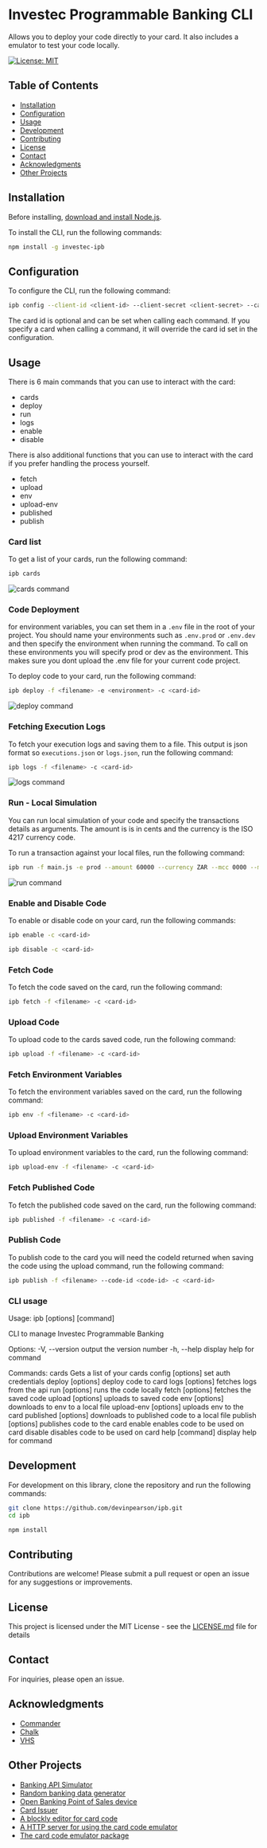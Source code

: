 # Investec Programmable Banking CLI

Allows you to deploy your code directly to your card. It also includes a emulator to test your code locally.

[![License: MIT](https://img.shields.io/badge/License-MIT-yellow.svg)](https://opensource.org/licenses/MIT)

## Table of Contents
- [Installation](#installation)
- [Configuration](#configuration)
- [Usage](#usage)
- [Development](#development)
- [Contributing](#contributing)
- [License](#license)
- [Contact](#contact)
- [Acknowledgments](#acknowledgments)
- [Other Projects](#other-projects)

## Installation
Before installing, [download and install Node.js](https://nodejs.org/en/download/).

To install the CLI, run the following commands:
```bash
npm install -g investec-ipb
```

## Configuration
To configure the CLI, run the following command:
```bash
ipb config --client-id <client-id> --client-secret <client-secret> --card-id <card-id>
```
The card id is optional and can be set when calling each command. If you specify a card when calling a command, it will override the card id set in the configuration.

## Usage
There is 6 main commands that you can use to interact with the card:
- cards
- deploy
- run
- logs
- enable
- disable

There is also additional functions that you can use to interact with the card if you prefer handling the process yourself.
- fetch
- upload
- env
- upload-env
- published
- publish

### Card list
To get a list of your cards, run the following command:
```bash
ipb cards
```
![cards command](assets/cards.gif)

### Code Deployment
for environment variables, you can set them in a `.env` file in the root of your project. 
You should name your environments such as `.env.prod` or `.env.dev` and then specify the environment when running the command.
To call on these environments you will specify prod or dev as the environment.
This makes sure you dont upload the .env file for your current code project.

To deploy code to your card, run the following command:
```bash
ipb deploy -f <filename> -e <environment> -c <card-id>
```
![deploy command](assets/deploy.gif)
### Fetching Execution Logs
To fetch your execution logs and saving them to a file. This output is json format so `executions.json` or `logs.json`, run the following command:
```bash
ipb logs -f <filename> -c <card-id>
```
![logs command](assets/logs.gif)
### Run - Local Simulation

You can run local simulation of your code and specify the transactions details as arguments.
The amount is is in cents and the currency is the ISO 4217 currency code.

To run a transaction against your local files, run the following command:

```bash
ipb run -f main.js -e prod --amount 60000 --currency ZAR --mcc 0000 --merchant "Test Merchant" --city "Test City" --country ZA
```
![run command](assets/run.gif)
### Enable and Disable Code
To enable or disable code on your card, run the following commands:
```bash
ipb enable -c <card-id>
```
```bash
ipb disable -c <card-id>
```

### Fetch Code
To fetch the code saved on the card, run the following command:
```bash
ipb fetch -f <filename> -c <card-id>
```
### Upload Code
To upload code to the cards saved code, run the following command:
```bash
ipb upload -f <filename> -c <card-id>
```
### Fetch Environment Variables
To fetch the environment variables saved on the card, run the following command:
```bash
ipb env -f <filename> -c <card-id>
```
### Upload Environment Variables
To upload environment variables to the card, run the following command:
```bash
ipb upload-env -f <filename> -c <card-id>
```
### Fetch Published Code
To fetch the published code saved on the card, run the following command:
```bash
ipb published -f <filename> -c <card-id>
```
### Publish Code
To publish code to the card you will need the codeId returned when saving the code using the upload command, run the following command:
```bash
ipb publish -f <filename> --code-id <code-id> -c <card-id>
```

### CLI usage
Usage: ipb [options] [command]

CLI to manage Investec Programmable Banking

Options:
  -V, --version         output the version number
  -h, --help            display help for command

Commands:
  cards                 Gets a list of your cards
  config [options]      set auth credentials
  deploy [options]      deploy code to card
  logs [options]        fetches logs from the api
  run [options]         runs the code locally
  fetch [options]       fetches the saved code
  upload [options]      uploads to saved code
  env [options]         downloads to env to a local file
  upload-env [options]  uploads env to the card
  published [options]   downloads to published code to a local file
  publish [options]     publishes code to the card
  enable                enables code to be used on card
  disable               disables code to be used on card
  help [command]        display help for command

## Development
For development on this library, clone the repository and run the following commands:
```bash
git clone https://github.com/devinpearson/ipb.git
cd ipb
```
```bash
npm install
```

## Contributing

Contributions are welcome! Please submit a pull request or open an issue for any suggestions or improvements.

## License

This project is licensed under the MIT License - see the [LICENSE.md](LICENSE.md) file for details

## Contact

For inquiries, please open an issue.

## Acknowledgments

- [Commander](https://www.npmjs.com/package/commander)
- [Chalk](https://github.com/chalk/chalk)
- [VHS](https://github.com/charmbracelet/vhs)

## Other Projects
- [Banking API Simulator](https://github.com/devinpearson/programmable-banking-sim)
- [Random banking data generator](https://github.com/devinpearson/programmable-banking-faker)
- [Open Banking Point of Sales device](https://github.com/devinpearson/programmable-banking-pos)
- [Card Issuer](m/devinpearson/programmable-banking-card-issuer)
- [A blockly editor for card code](https://github.com/devinpearson/investec-blockly)
- [A HTTP server for using the card code emulator](https://github.com/devinpearson/investec-card-server)
- [The card code emulator package](https://github.com/devinpearson/programmable-card-code-emulator)